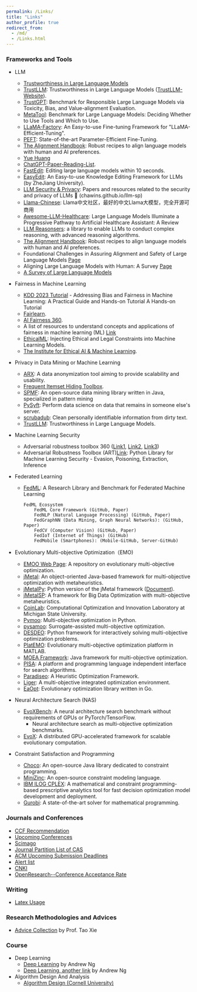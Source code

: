 ```yaml
---
permalink: /Links/
title: "Links"
author_profile: true
redirect_from: 
  - /md/
  - /Links.html
---
```


<!--
<font color=Blue>Framework and Platform</font>
-->



### Frameworks and Tools

- LLM
  - [Trustworthiness in Large Language Models](https://trustllmbenchmark.github.io/TrustLLM-Website/)
  - [TrustLLM](https://github.com/HowieHwong/TrustLLM): Trustworthiness in Large Language Models ([TrustLLM-Website](https://trustllmbenchmark.github.io/TrustLLM-Website/)).
  - [TrustGPT](https://github.com/HowieHwong/TrustGPT): Benchmark for Responsible Large Language Models via Toxicity, Bias, and Value-alignment Evaluation.
  - [MetaTool](https://github.com/HowieHwong/MetaTool): Benchmark for Large Language Models: Deciding Whether to Use Tools and Which to Use.
  - [LLaMA-Factory](https://github.com/hiyouga/LLaMA-Factory): An Easy-to-use Fine-tuning Framework for "LLaMA-Efficient-Tuning".
  - [PEFT](https://github.com/huggingface/peft): State-of-the-art Parameter-Efficient Fine-Tuning.
  - [The Alignment Handbook](https://github.com/huggingface/alignment-handbook): Robust recipes to align language models with human and AI preferences.
  - [Yue Huang](https://github.com/HowieHwong)
  - [ChatGPT-Paper-Reading-List](https://github.com/HowieHwong/ChatGPT-Paper-Reading-List).
  - [FastEdit](https://github.com/hiyouga/FastEdit): Editing large language models within 10 seconds.
  - [EasyEdit](https://github.com/zjunlp/EasyEdit): An Easy-to-use Knowledge Editing Framework for LLMs (by ZheJiang University). 
  - [LLM Security & Privacy](https://github.com/chawins/llm-sp): Papers and resources related to the security and privacy of LLMs 🤖 (chawins.github.io/llm-sp)
  - [Llama-Chinese](https://github.com/LlamaFamily/Llama-Chinese): Llama中文社区，最好的中文Llama大模型，完全开源可商用
  - [Awesome-LLM-Healthcare](https://github.com/mingze-yuan/Awesome-LLM-Healthcare): Large Language Models Illuminate a Progressive Pathway to Artificial Healthcare Assistant: A Review
  - [LLM Reasonsers](https://www.llm-reasoners.net/): a library to enable LLMs to conduct complex reasoning, with advanced reasoning algorithms.
  - [The Alignment Handbook](https://github.com/huggingface/alignment-handbook): Robust recipes to align language models with human and AI preferences.
  - Foundational Challenges in Assuring Alignment and Safety of Large Language Models [Page](https://llm-safety-challenges.github.io/)
  - Aligning Large Language Models with Human: A Survey [Page](https://github.com/GaryYufei/AlignLLMHumanSurvey)
  - [A Survey of Large Language Models](https://github.com/RUCAIBox/LLMSurvey/tree/main)

  
- Fairness in Machine Learning
  - [KDD 2023 Tutorial](https://dssg.github.io/fairness_tutorial/) - Addressing Bias and Fairness in Machine Learning: A Practical Guide and Hands-on Tutorial
A Hands-on Tutorial
  - [Fairlearn](https://fairlearn.org/).
  - [AI Fairness 360](https://ai-fairness-360.org/).
  - A list of resources to understand concepts and applications of fairness in machine learning (ML) [Link](https://cgarbin.github.io/fairness-a-reading-list/)
  - [EthicalML](https://gauss.world/zh/project/algorithmic-fairness/): Injecting Ethical and Legal Constraints into Machine Learning Models.
  - [The Institute for Ethical AI & Machine Learning](https://ethical.institute/).


- Privacy in Data Mining or Machine Learning
  - [ARX](https://github.com/arx-deidentifier/arx): A data anonymization tool aiming to provide scalability and usability.
  - [Frequent Itemset Hiding Toolbox](https://github.com/kagklis/Frequent-Itemset-Hiding-Toolbox-x86).
  - [SPMF](https://www.philippe-fournier-viger.com/spmf/): An open-source data mining library written in Java, specialized in pattern mining
  - [PySyft](https://github.com/OpenMined/PySyft): Perform data science on data that remains in someone else's server.
  - [scrubadub](https://github.com/LeapBeyond/scrubadub?utm_source=catalyzex.com): Clean personally identifiable information from dirty text.
  - [TrustLLM](https://github.com/HowieHwong/TrustLLM): Trustworthiness in Large Language Models.


- Machine Learning Security
  - Adversarial robustness toolbox 360 ([Link1](https://github.com/Trusted-AI/adversarial-robustness-toolbox), [Link2](https://www.ibm.com/blogs/research/2019/09/adversarial-robustness-360-toolbox-v1-0/), [Link3](https://github.com/Trusted-AI/adversarial-robustness-toolbox/wiki/))
  - Adversarial Robustness Toolbox (ART)[Link](https://github.com/Trusted-AI/adversarial-robustness-toolbox): Python Library for Machine Learning Security - Evasion, Poisoning, Extraction, Inference 
 

- Federated Learning
  - [FedML](https://www.media.mit.edu/projects/fedml-a-research-library-and-benchmark-for-federated-machine-learning/overview/): A Research Library and Benchmark for Federated Machine Learning

		FedML Ecosystem
			FedML Core Framework (GitHub, Paper)
			FedNLP (Natural Language Processing) (GitHub, Paper)
			FedGraphNN (Data Mining, Graph Neural Networks): (GitHub, Paper)
			FedCV (Computer Vision) (GitHub, Paper)
			FedIoT (Internet of Things) (GitHub)
			FedMobile (Smartphones): (Mobile-GitHub, Server-GitHub)


- Evolutionary Multi-objective Optimization（EMO)
  - [EMOO Web Page](http://delta.cs.cinvestav.mx/~ccoello/EMOO/): A repository on evolutionary multi-objective optimization. 
  - [jMetal](https://github.com/jMetal/jMetal): An object-oriented Java-based framework for multi-objective optimization with metaheuristics. 
  - [jMetalPy](https://github.com/jMetal/jMetalPy): Python version of the jMetal framework ([Document](https://jmetal.github.io/jMetalPy/tutorials.html)).
  - [jMetalSP](https://github.com/jMetal/jMetalSP): A framework for Big Data Optimization with multi-objective metaheuristics.
  - [CoinLab](http://www.coin-lab.org/content/softwares.html): Computational Optimization and Innovation Laboratory at Michigan State University.
  - [Pymoo](https://pymoo.org/): Multi-objective optimization in Python.  
  - [pysamoo](https://anyoptimization.com/projects/pysamoo/): Surrogate-assisted multi-objective optimization. 
  - [DESDEO](https://desdeo.misitano.xyz/): Python framework for interactively solving multi-objective optimization problems. 
  - [PlatEMO](https://github.com/BIMK/PlatEMO): Evolutionary multi-objective optimization platform in MATLAB. 
  - [MOEA Framework](http://moeaframework.org/): Java framework for multi-objective optimization.  
  - [PISA](https://sop.tik.ee.ethz.ch/pisa/?page=principles.php): A platform and programming language independent interface for search algorithms.
  - [Paradiseo](https://nojhan.github.io/paradiseo/): A Heuristic Optimization Framework.
  - [Liger](https://github.com/ligerdev/liger): A multi-objective integrated optimization environment. 
  - [EaOpt](https://github.com/MaxHalford/eaopt): Evolutionary optimization library written in Go.
  

- Neural Architecture Search (NAS)
  - [EvoXBench](https://github.com/EMI-Group/evoxbench): A neural architecture search benchmark without requirements of GPUs or PyTorch/TensorFlow.
    - Neural architecture search as multi-objective optimization benchmarks.
  - [EvoX](https://github.com/EMI-Group/evox): A distributed GPU-accelerated framework for scalable evolutionary computation.


- Constraint Satisfaction and Programming
  - [Choco](https://choco-solver.org/): An open-source Java library dedicated to constraint programming. 
  - [MiniZinc](https://www.minizinc.org/): An open-source constraint modeling language.
  - [IBM ILOG CPLEX](https://www.ibm.com/docs/en/icos/20.1.0): A mathematical and constraint programming-based prescriptive analytics tool for fast decision optimization model development and deployment.
  - [Gurobi](https://www.gurobi.com/features/academic-named-user-license/): A state-of-the-art solver for mathematical programming. 


### Journals and Conferences

- [CCF Recommendation](https://www.ccf.org.cn/Academic_Evaluation/By_category/)
- [Upcoming Conferences](https://conferencelist.info/upcoming/)
- [Scimago](https://www.scimagojr.com/)
- [Journal Partition List of CAS](http://www.fenqubiao.com/)
- [ACM Upcoming Submission Deadlines](https://www.acm.org/conferences/upcoming-submission-deadlines)
- [Alert list](https://earlywarning.fenqubiao.com/#/)
- [CNKI](https://navi.cnki.net/knavi)
- [OpenResearch--Conference Acceptance Rate](https://www.openresearch.org/wiki/Main_Page)


### Writing
- [Latex Usage](./latex_usage)

### Research Methodologies and Advices
- [Advice Collection](https://taoxiease.github.io/advice.htm) by Prof. Tao Xie


### Course
- Deep Learning
  - [Deep Learning](https://www.bilibili.com/video/BV1QQ4y1G7h7/?spm_id_from=333.337.search-card.all.click&vd_source=40028c5dde6c32c29e1bf84d3c97c9c9) by Andrew Ng 
  - [Deep Learning, another link](https://www.bilibili.com/video/BV1ev4y1U7j2/?spm_id_from=333.337.search-card.all.click&vd_source=40028c5dde6c32c29e1bf84d3c97c9c9) by Andrew Ng
- Algorithm Design And Analysis
  - [Algorithm Design (Cornell University)](https://courses.cs.cornell.edu/cs4820/2023sp/syllabus/#sec-general-information)






